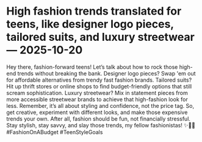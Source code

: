 # High fashion trends translated for teens, like designer logo pieces, tailored suits, and luxury streetwear — 2025-10-20

Hey there, fashion-forward teens! Let’s talk about how to rock those high-end trends without breaking the bank. Designer logo pieces? Swap 'em out for affordable alternatives from trendy fast fashion brands. Tailored suits? Hit up thrift stores or online shops to find budget-friendly options that still scream sophistication. Luxury streetwear? Mix in statement pieces from more accessible streetwear brands to achieve that high-fashion look for less. Remember, it’s all about styling and confidence, not the price tag. So, get creative, experiment with different looks, and make those expensive trends your own. After all, fashion should be fun, not financially stressful. Stay stylish, stay savvy, and slay those trends, my fellow fashionistas! ✨👠🔥 #FashionOnABudget #TeenStyleGoals